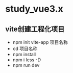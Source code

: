 # study_vue3.x
## vite创建工程化项目
- npm init vite-app 项目名称
- cd 项目名称
- npm install
- npm i less -D
- npm run dev
